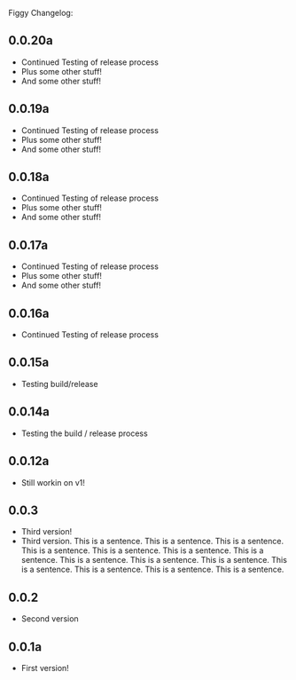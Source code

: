 Figgy Changelog:

## 0.0.20a
- Continued Testing of release process
- Plus some other stuff!
- And some other stuff!

## 0.0.19a
- Continued Testing of release process
- Plus some other stuff!
- And some other stuff!

## 0.0.18a
- Continued Testing of release process
- Plus some other stuff!
- And some other stuff!

## 0.0.17a
- Continued Testing of release process
- Plus some other stuff!
- And some other stuff!

## 0.0.16a
- Continued Testing of release process

## 0.0.15a
- Testing build/release

## 0.0.14a
- Testing the build / release process

## 0.0.12a
- Still workin on v1!

## 0.0.3
- Third version!
- Third version. This is a sentence. This is a sentence. This is a sentence. This is a sentence.
This is a sentence. This is a sentence. This is a sentence. This is a sentence. This is a sentence.
This is a sentence. This is a sentence. This is a sentence. This is a sentence. This is a sentence.

## 0.0.2
- Second version

## 0.0.1a
- First version!
